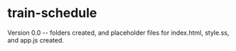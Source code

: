 # train-schedule
Version 0.0 -- folders created, and placeholder files for index.html, style.ss, and app.js created.